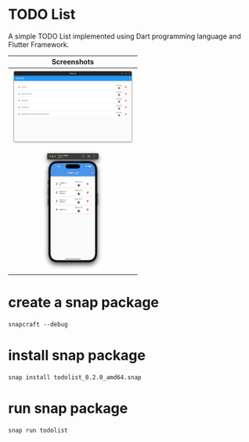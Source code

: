 # TODO List

A simple TODO List implemented using Dart programming language and Flutter Framework.

|                  Screenshots                  |
| :-------------------------------------------: |
|  <img src="screenshots/ss.png" width="250"/>  |
| <img src="screenshots/ss2.png" height="250"/> |

# create a snap package

```
snapcraft --debug
```

# install snap package

```
snap install todolist_0.2.0_amd64.snap
```

# run snap package

```
snap run todolist
```
